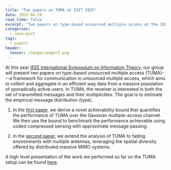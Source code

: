 ```yaml
---
title: "Two papers on TUMA at ISIT 2025"
date: 2025-04-29
read_time: false
excerpt: "Two papers on type-based unsourced multiple access at the 2025 IEEE International Symposium on Information Theory"
categories:
  - news-post
tags:
  - papers
header:
  teaser: /images/paper2.png
---
```


At this year [IEEE International Symposium on Information Theory](https://2025.ieee-isit.org), our group will present two papers on
type-based unsourced multiple access (TUMA)---a framework for communication in unsourced
multiple access, which aims to collect and aggregate in an efficient way data from a
massive population of sporadically active users. In TUMA, the receiver is interested in both the set of transmitted messages and their multiplicities.
The goal is to estimate the empirical message distribution (type).

1. In the [first paper](https://arxiv.org/abs/2504.19916), we derive a novel achievability
   bound that quantifies the performance of TUMA over the Gaussian multiple-access
channel. We then use the bound to benchmark the performance achievable using coded
compressed sensing with approximate message passing.

2. In the [second paper](https://arxiv.org/abs/2504.19954), we extend the analysis of TUMA to fading environments with multiple antennas, leveraging the spatial diversity offered by distributed massive MIMO systems.

A high level presentation of the work we performed so far on the TUMA setup can be found
[here](/files/2025/2025-03-tuma-scc.pdf).
